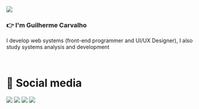<div align="start">
  <img src="https://media.giphy.com/media/v1.Y2lkPTc5MGI3NjExcWJtNHk1eGZwYWdlcW5qNjFpazVkaHltNTdrOXN1YjN3djYxbDBncCZlcD12MV9pbnRlcm5hbF9naWZfYnlfaWQmY3Q9cw/uWL3Nt5cgwsCecmh24/source.gif"  />
</div>
<h3 >👉 I'm Guilherme Carvalho</h3>
<p>I develop web systems (front-end programmer and UI/UX Designer), I also study systems analysis and development</p>
<br>



<h1>📣 Social media</h1>
<div align="start">
   <a href="https://www.linkedin.com/in/gurieel" target="_blank"><img src="https://img.shields.io/badge/LinkedIn-0077B5?style=for-the-badge&logo=linkedin&logoColor=white" /></a>
   <a href="https://github.com/Gurieel" target="_blank"><img src="https://img.shields.io/badge/GitHub-100000?style=for-the-badge&logo=github&logoColor=white" /></a>
   <a href="https://www.behance.net/gurieel" target="_blank"><img src="https://img.shields.io/badge/-Behance-blue?style=for-the-badge&logo=behance&logoColor=white" /></a>
   <a href="www.instagram.com/guriel.exe/" target="_blank"><img src="https://img.shields.io/badge/Instagram-E4405F?style=for-the-badge&logo=instagram&logoColor=white" /></a>
</div>
